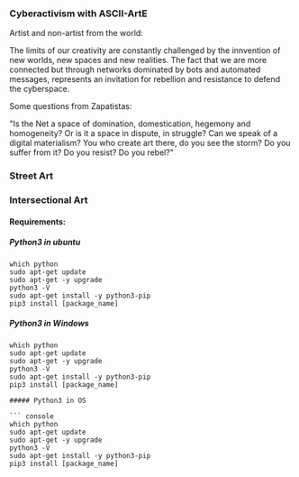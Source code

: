 ### Cyberactivism with ASCII-ArtE


Artist and non-artist from the world:

The limits of our creativity are constantly challenged by the innvention of new worlds, new spaces and new realities. The fact that we are more connected but through networks dominated by bots and automated messages, represents an invitation for rebellion and resistance to defend the cyberspace.

Some questions from Zapatistas:

"Is the Net a space of domination, domestication, hegemony and homogeneity? Or is it a space in dispute, in struggle? Can we speak of a digital materialism? You who create art there, do you see the storm? Do you suffer from it? Do you resist? Do you rebel?" 

### Street Art

### Intersectional Art

#### Requirements:

##### Python3 in ubuntu

``` console
which python 
sudo apt-get update
sudo apt-get -y upgrade
python3 -V
sudo apt-get install -y python3-pip
pip3 install [package_name]

```

##### Python3 in Windows

``` console
which python 
sudo apt-get update
sudo apt-get -y upgrade
python3 -V
sudo apt-get install -y python3-pip
pip3 install [package_name]

##### Python3 in OS

``` console
which python 
sudo apt-get update
sudo apt-get -y upgrade
python3 -V
sudo apt-get install -y python3-pip
pip3 install [package_name]
```
